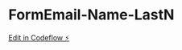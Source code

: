 # FormEmail-Name-LastN

[Edit in Codeflow ⚡️](https://stackblitz.com/~/github.com/InesT7/FormEmail-Name-LastN)